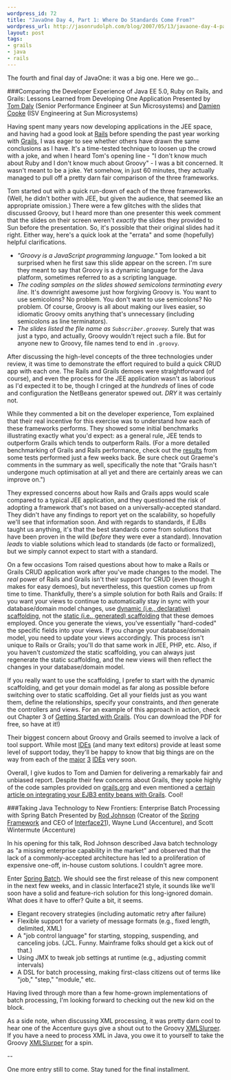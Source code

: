 ```yaml
--- 
wordpress_id: 72
title: "JavaOne Day 4, Part 1: Where Do Standards Come From?"
wordpress_url: http://jasonrudolph.com/blog/2007/05/13/javaone-day-4-part-1-where-do-standards-come-from/
layout: post
tags:
- grails
- java
- rails	
---
```

The fourth and final day of JavaOne: it was a big one.  Here we go...

###Comparing the Developer Experience of Java EE 5.0, Ruby on Rails, and Grails: Lessons Learned from Developing One Application 
Presented by [Tom Daly](http://blogs.sun.com/tomdaly/) (Senior Performance Engineer at Sun Microsystems) and [Damien Cooke](http://blogs.sun.com/damien/category/Java) (ISV Engineering at Sun Microsystems) 

Having spent many years now developing applications in the JEE space, and having had a good look at [Rails](http://www.rubyonrails.org/) before spending the past year working with [Grails](http://grails.org/), I was eager to see whether others have drawn the same conclusions as I have.  It's a time-tested technique to loosen up the crowd with a joke, and when I heard Tom's opening line - "I don't know much about Ruby and I don't know much about Groovy" - I was a bit concerned.  It wasn't meant to be a joke.  Yet somehow, in just 60 minutes, they actually managed to pull off a pretty darn fair comparison of the three frameworks.


<!--more-->

Tom started out with a quick run-down of each of the three frameworks.  (Well, he didn't bother with JEE, but given the audience, that seemed like an appropriate omission.)  There were a few glitches with the slides that discussed Groovy, but I heard more than one presenter this week comment that the slides on their screen weren't *exactly* the slides they provided to Sun before the presentation.  So, it's possible that their original slides had it right.  Either way, here's a quick look at the "errata" and some (hopefully) helpful clarifications.

* *"Groovy is a JavaScript programming language."*  Tom looked a bit surprised when he first saw this slide appear on the screen.  I'm sure they meant to say that Groovy is a dynamic language for the Java platform, sometimes referred to as a scripting language. 
* *The coding samples on the slides showed semicolons terminating every line.*  It's downright awesome just how forgiving Groovy is.  You want to use semicolons?  No problem.  You don't want to use semicolons?  No problem.  Of course, Groovy is all about making our lives easier, so idiomatic Groovy omits anything that's unnecessary (including semicolons as line terminators).
* *The slides listed the file name as `Subscriber.groovey`.*  Surely that was just a typo, and actually, Groovy wouldn't reject such a file.  But for anyone new to Groovy, file names tend to end in `.groovy`.

After discussing the high-level concepts of the three technologies under review, it was time to demonstrate the effort required to build a quick CRUD app with each one.  The Rails and Grails demoes were straightforward (of course), and even the process for the JEE application wasn't as laborious as I'd expected it to be, though I cringed at the *hundreds* of lines of code and configuration the NetBeans generator spewed out.  *DRY* it was certainly not.
                                                                                                                          
While they commented a bit on the developer experience, Tom explained that their real incentive for this exercise was to understand how each of these frameworks performs.  They showed some initial benchmarks illustrating exactly what you'd expect:  as a general rule, JEE tends to outperform Grails which tends to outperform Rails.  (For a more detailed benchmarking of Grails and Rails performance, check out the [results](http://grails.org/Grails+vs+Rails+Benchmark) from some tests performed just a few weeks back.  Be sure check out Graeme's comments in the summary as well, specifically the note that "Grails hasn't undergone much optimisation at all yet and there are certainly areas we can improve on.")  

They expressed concerns about how Rails and Grails apps would scale compared to a typical JEE application, and they questioned the risk of adopting a framework that's not based on a universally-accepted standard.  They didn't have any findings to report yet on the scalability, so hopefully we'll see that information soon.  And with regards to standards, if EJBs taught us anything, it's that the best standards come from solutions that have been proven in the wild (*before* they were ever a standard).  Innovation *leads* to viable solutions which lead to standards (de facto or formalized), but we simply cannot expect to start with a standard.

On a few occasions Tom raised questions about how to make a Rails or Grails CRUD application work after you've made changes to the model.  The *real* power of Rails and Grails isn't their support for CRUD (even though it makes for easy demoes), but nevertheless, this question comes up from time to time.  Thankfully, there's a simple solution for both Rails and Grails:  If you want your views to continue to automatically stay in sync with your database/domain model changes, use [dynamic (i.e., declarative) scaffolding](http://grails.org/Scaffolding#Scaffolding-DynamicScaffolding), not the [static (i.e., generated) scaffolding](http://grails.org/Scaffolding#Scaffolding-GeneratingControllers%26Views) that these demoes employed.  Once you generate the views, you've essentially "hard-coded" the specific fields into your views.  If you change your database/domain model, you need to update your views accordingly.  This process isn't unique to Rails or Grails; you'll do that same work in JEE, PHP, etc.  Also, if you haven't *customized* the static scaffolding, you can always just regenerate the static scaffolding, and the new views will then reflect the changes in your database/domain model.  

If you really want to use the scaffolding, I prefer to start with the dynamic scaffolding, and get your domain model as far along as possible before switching over to static scaffolding.  Get all your fields just as you want them, define the relationships, specify your constraints, and *then* generate the controllers and views.  For an example of this approach in action, check out Chapter 3 of [Getting Started with Grails](http://www.infoq.com/minibooks/grails).  (You can download the PDF for free, so have at it!)

Their biggest concern about Groovy and Grails seemed to involve a lack of tool support.  While most [IDEs](http://groovy.codehaus.org/IDE+Support) (and many text editors) provide at least some level of support today, they'll be happy to know that big things are on the way from each of the [major](http://jasonrudolph.com/blog/2007/04/30/groovy-11-beta-1-released-takes-java-integration-to-the-next-level/) [3](http://blogs.sun.com/geertjan/entry/javaone_day_three) [IDEs](http://jasonrudolph.com/blog/2007/05/09/javaone-day-1-javautilrandom-observations/) very soon.  

Overall, I give kudos to Tom and Damien for delivering a remarkably fair and unbiased report.  Despite their few concerns about Grails, they spoke highly of the code samples provided on [grails.org](http://grails.org/Quick+Start) and even mentioned a [certain article on integrating your EJB3 entity beans with Grails](http://www.infoq.com/articles/grails-ejb-tutorial).  Cool!  

###Taking Java Technology to New Frontiers: Enterprise Batch Processing with Spring Batch 
Presented by [Rod Johnson](http://blog.interface21.com/main/author/rodj/) (Creator of the [Spring Framework](http://www.springframework.org/) and CEO of [Interface21](http://interface21.com/)), Wayne Lund (Accenture), and Scott Wintermute (Accenture)
                                                   
In his opening for this talk, Rod Johnson described Java batch technology as "a missing enterprise capability in the market" and observed that the lack of a commonly-accepted architecture has led to a proliferation of expensive one-off, in-house custom solutions.  I couldn't agree more.  

Enter [Spring Batch](http://www.springframework.org/spring-batch).  We should see the first release of this new component in the next few weeks, and in classic Interface21 style, it sounds like we'll soon have a solid and feature-rich solution for this long-ignored domain.  What does it have to offer?  Quite a bit, it seems.  

*   Elegant recovery strategies (including automatic retry after failure)
*   Flexible support for a variety of message formats (e.g., fixed length, delimited, XML)
*   A "job control language" for starting, stopping, suspending, and canceling jobs.  (JCL.  Funny.  Mainframe folks should get a kick out of that.)
*   Using JMX to tweak job settings at runtime (e.g., adjusting commit intervals)
*   A DSL for batch processing, making first-class citizens out of terms like "job," "step," "module," etc.

Having lived through more than a few home-grown implementations of batch processing, I'm looking forward to checking out the new kid on the block.  

As a side note, when discussing XML processing, it was pretty darn cool to hear one of the Accenture guys give a shout out to the Groovy [XMLSlurper](http://groovy.codehaus.org/Reading+XML+using+Groovy%27s+XmlSlurper).  If you have a need to process XML in Java, you owe it to yourself to take the Groovy [XMLSlurper](http://groovy.codehaus.org/api/index.html) for a spin.   

--

One more entry still to come.  Stay tuned for the final installment.
